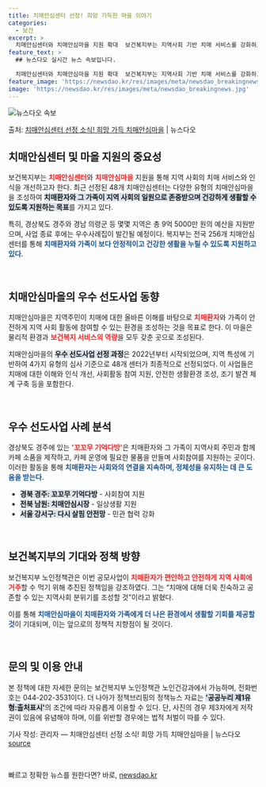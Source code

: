 ```yaml
---
title: 치매안심센터 선정! 희망 가득한 마을 이야기
categories:
  - 보건
excerpt: >
  치매안심센터와 치매안심마을 지원 확대  보건복지부는 지역사회 기반 치매 서비스를 강화하고, 치매에 대한 인식…
feature_text: >
  ## 뉴스다오 실시간 뉴스 속보입니다.

  치매안심센터와 치매안심마을 지원 확대  보건복지부는 지역사회 기반 치매 서비스를 강화하고, 치매에 대한 인식…
feature_image: 'https://newsdao.kr/res/images/meta/newsdao_breakingnews.jpg'
image: 'https://newsdao.kr/res/images/meta/newsdao_breakingnews.jpg'
---
```


![뉴스다오 속보](https://newsdao.kr/res/images/meta/newsdao_breakingnews.jpg)

<p>출처: <a href="https://newsdao.kr/5012" rel="dofollow">치매안심센터 선정 소식! 희망 가득 치매안심마을</a> | 뉴스다오</p>

<h2 data-ke-size="size26">치매안심센터 및 마을 지원의 중요성</h2>

<p data-ke-size="size16">보건복지부는 <b><span style="color: #ee2323;">치매안심센터</span></b>와 <b><span style="color: #ee2323;">치매안심마을</span></b> 지원을 통해 지역 사회의 치매 서비스와 인식을 개선하고자 한다. 최근 선정된 48개 치매안심센터는 다양한 유형의 치매안심마을을 조성하여 <b><span style="background-color: #21538527;">치매환자와 그 가족이 지역 사회의 일원으로 존중받으며 건강하게 생활할 수 있도록 지원하는 목표</span></b>를 가지고 있다. </p>

<p data-ke-size="size16">특히, 경상북도 경주와 경남 의령군 등 몇몇 지역은 총 9억 5000만 원의 예산을 지원받으며, 사업 종료 후에는 우수사례집이 발간될 예정이다. 복지부는 전국 256개 치매안심센터를 통해 <b><span style="color: #1a5490;">치매환자와 가족이 보다 안정적이고 건강한 생활을 누릴 수 있도록 지원하고 있다</span></b>.</p>

<p data-ke-size="size16">&nbsp;</p>

<h2 data-ke-size="size26">치매안심마을의 우수 선도사업 동향</h2>

<p data-ke-size="size16">치매안심마을은 지역주민이 치매에 대한 올바른 이해를 바탕으로 <b><span style="color: #ee2323;">치매환자</span></b>와 가족이 안전하게 지역 사회 활동에 참여할 수 있는 환경을 조성하는 것을 목표로 한다. 이 마을은 물리적 환경과 <b><span style="color: #ee2323;">보건복지 서비스의 역량</span></b>을 모두 갖춘 곳으로 조성된다.</p>

<p data-ke-size="size16">치매안심마을의 <b><span style="background-color: #21538527;">우수 선도사업 선정 과정</span></b>은 2022년부터 시작되었으며, 지역 특성에 기반하여 4가지 유형의 심사 기준으로 48개 센터가 최종적으로 선정되었다. 이 사업들은 치매에 대한 이해와 인식 개선, 사회활동 참여 지원, 안전한 생활환경 조성, 조기 발견 체계 구축 등을 포함한다.</p>

<p data-ke-size="size16">&nbsp;</p>

<h2 data-ke-size="size26">우수 선도사업 사례 분석</h2>

<p data-ke-size="size16">경상북도 경주에 있는 <b><span style="color: #ee2323;">'꼬꼬무 기억다방'</span></b>은 치매환자와 그 가족이 지역사회 주민과 함께 카페 소품을 제작하고, 카페 운영에 필요한 물품을 만들며 사회참여를 지원하는 곳이다. 이러한 활동을 통해 <b><span style="color: #1a5490;">치매환자는 사회와의 연결을 지속하며, 정체성을 유지하는 데 큰 도움을 받는다</span></b>.</p>

<ul>
    <li><b><span style="background-color: #21538527;">경북 경주: 꼬꼬무 기억다방</span></b> - 사회참여 지원</li>
    <li><b><span style="background-color: #21538527;">전북 남원: 치매안심시장</span></b> - 일상생활 지원</li>
    <li><b><span style="background-color: #21538527;">서울 강서구: 다시 살핌 안전망</span></b> - 민관 협력 강화</li>
</ul>

<p data-ke-size="size16">&nbsp;</p>

<h2 data-ke-size="size26">보건복지부의 기대와 정책 방향</h2>

<p data-ke-size="size16">보건복지부 노인정책관은 이번 공모사업이 <b><span style="color: #ee2323;">치매환자가 편안하고 안전하게 지역 사회에 거주</span></b>할 수 먹기 위해 추진된 정책임을 강조하였다. 그는 “치매에 대해 더욱 친숙하고 공존할 수 있는 지역사회 분위기를 조성할 것”이라고 밝혔다.</p>

<p data-ke-size="size16">이를 통해 <b><span style="color: #1a5490;">치매안심마을이 치매환자와 가족에게 더 나은 환경에서 생활할 기회를 제공할 것</span></b>이 기대되며, 이는 앞으로의 정책적 지향점이 될 것이다.</p>

<p data-ke-size="size16">&nbsp;</p>

<h2 data-ke-size="size26">문의 및 이용 안내</h2>

<p data-ke-size="size16">본 정책에 대한 자세한 문의는 보건복지부 노인정책관 노인건강과에서 가능하며, 전화번호는 044-202-3531이다. 더 나아가 정책브리핑의 정책뉴스 자료는 <b><span style="background-color: #21538527;">'공공누리 제1유형:출처표시'</span></b>의 조건에 따라 자유롭게 이용할 수 있다. 단, 사진의 경우 제3자에게 저작권이 있음에 유념해야 하며, 이를 위반할 경우에는 법적 처벌이 따를 수 있다.</p>

<p data-ke-size="size16">기사 작성: 관리자 — 치매안심센터 선정 소식! 희망 가득 치매안심마을 | 뉴스다오 <a href="https://newsdao.kr/5012">source</a></p> 

<p data-ke-size="size16">&nbsp;</p> 

빠르고 정확한 뉴스를 원한다면? 바로, <a href="https://newsdao.kr" rel="dofollow">newsdao.kr</a>


